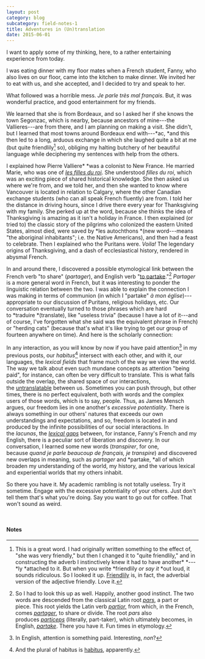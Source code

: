 ```yaml
---
layout: post
category: blog
subcategory: field-notes-1
title: Adventures in (Un)translation
date: 2015-06-01
---
```


I want to apply some of my thinking, here, to a rather entertaining experience from today.

I was eating dinner with my floor mates when a French student, Fanny, who also lives on our floor, came into the kitchen to make dinner. We invited her to eat with us, and she accepted, and I decided to try and speak to her.

What followed was a horrible mess. *Je parle très mal français*. But, it was wonderful practice, and good entertainment for my friends.

We learned that she is from Bordeaux, and so I asked her if she knows the town Segonzac, which is nearby, because ancestors of mine---the Vallieres---are from there, and I am planning on making a visit. She didn't, but I learned that most towns around Bordeaux end with---*ac, *and this then led to a long, arduous exchange in which she laughed quite a bit at me (but quite friendlily[^1] so), obliging my halting butchery of her beautiful language while deciphering my sentences with help from the others.

I explained how Pierre Valliere* *was a colonist to New France. He married Marie, who was one of [*les filles du roi*](https://en.wikipedia.org/wiki/King%27s_Daughters). She understood *filles du roi*, which was an exciting piece of shared historical knowledge. She then asked us where we're from, and we told her, and then she wanted to know where Vancouver is located in relation to Calgary, where the other Canadian exchange students (who can all speak French fluently) are from. I told her the distance in driving hours, since I drive there every year for Thanksgiving with my family. She perked up at the word, because she thinks the idea of Thanksgiving is amazing as it isn't a holiday in France. I then explained (or tried to) the classic story of the pilgrims who colonized the eastern United States, almost died, were saved by *les autochthons *(new word---means "the aboriginal inhabitants"; i.e. the Native Americans), and then had a feast to celebrate. Then I explained who the Puritans were. *Voila!* The legendary origins of Thanksgiving, and a dash of ecclesiastical history, rendered in abysmal French. 

In and around there, I discovered a possible etymological link between the French verb "to share" (*partager*), and English verb "[to partake](https://en.m.wiktionary.org/wiki/partake)."[^2] *Partager* is a more general word in French, but it was interesting to ponder the linguistic relation between the two. I was able to explain the connection I was making in terms of communion (in which I "partake" *à* *mon église*)---appropriate to our discussion of Puritans, religious holidays, etc. Our conversation eventually turned to those phrases which are hard to *traduire *(translate), like "useless trivia" (because I have a lot of it---and of course, I've forgotten what she said was the equivalent phrase in French) or "herding cats" (because that's what it's like trying to get our group of fourteen anywhere on time). And here is the scholarly connection:

In any interaction, as you will know by now if you have paid attention[^3] in my previous posts, our *habitus*[^4] intersect with each other, and with it, our languages, the *lexical fields* that frame much of the way we view the world. The way we talk about even such mundane concepts as attention "being paid", for instance, can often be very difficult to translate. This is what falls outside the overlap, the shared space of our interactions, the [untranslatable](https://en.wikipedia.org/wiki/Untranslatability) between us. Sometimes you can push through, but other times, there is no perfect equivalent, both with words and the complex users of those words, which is to say, people. Thus, as James Mensch argues, our freedom lies in one another's *excessive potentiality*. There is always something in our others' natures that exceeds our own understandings and expectations, and so, freedom is located in and produced by the infinite possibilities of our social interactions. In the *lacunas*, the [*lexical gaps*](https://en.wikipedia.org/wiki/Accidental_gap) between, for instance, Fanny's French and my English, there is a peculiar sort of liberation and discovery. In our conversation, I learned some new words (*transpirer*, for one, because *quand je parle beaucoup de français, je transpire*) and discovered new overlaps in meaning, such as *partager* and *partake, *all of which broaden my understanding of the world, my history, and the various lexical and experiential worlds that my others inhabit.

So there you have it. My academic rambling is not totally useless. Try it sometime. Engage with the excessive potentiality of your others. Just don't tell them that's what you're doing. Say you want to go out for coffee. That won't sound as weird.

<br>

#### Notes

[^1]: This is a great word. I had originally written something to the effect of, "she was very friendly," but then I changed it to "quite friendlily," and in constructing the adverb I instinctively knew it had to have another* *---*ly *attached to it. But when you write *friendlily *or say it* *out loud, it sounds ridiculous. So I looked it up. [Friendlily](https://en.m.wiktionary.org/wiki/friendlily) is, in fact, the adverbial version of the adjective friendly. Love it.

[^2]: So I had to look this up as well. Happily, another good instinct. The two words are descended from the classical Latin root [*pars*](https://en.m.wiktionary.org/wiki/pars#Latin), a part or piece. This root yields the Latin verb [*partior,*](https://en.m.wiktionary.org/wiki/partior) from which, in the French, comes [*partager*](https://en.m.wiktionary.org/wiki/partager), to share or divide. The root *pars* also produces [*particeps*](https://en.m.wiktionary.org/wiki/particeps) (literally, part-taker), which ultimately becomes, in English, [*partake*](https://en.m.wiktionary.org/wiki/partake). There you have it. Fun times in etymology.

[^3]: In English, attention is something paid. Interesting, *non*?

[^4]: And the plural of habitus is [habitus](https://www.merriam-webster.com/dictionary/habitus), apparently.
